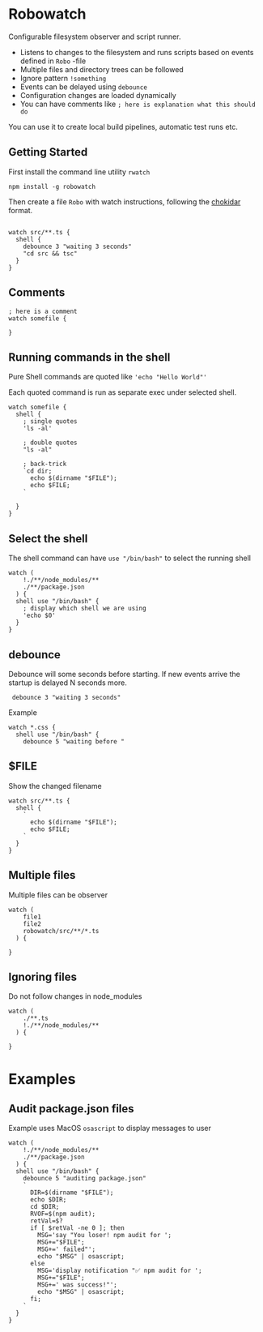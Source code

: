 # Robowatch

Configurable filesystem observer and script runner.

- Listens to changes to the filesystem and runs scripts based on events defined in `Robo` -file
- Multiple files and directory trees can be followed
- Ignore pattern `!something`
- Events can be delayed using `debounce`
- Configuration changes are loaded dynamically
- You can have comments like `; here is explanation what this should do`

You can use it to create local build pipelines, automatic test runs etc.

## Getting Started

First install the command line utility `rwatch`

```
npm install -g robowatch
```

Then create a file `Robo` with watch instructions, following the [chokidar](https://github.com/paulmillr/chokidar) format.

```

watch src/**.ts {
  shell {
    debounce 3 "waiting 3 seconds"
    "cd src && tsc"
  }
}
```

## Comments

```
; here is a comment
watch somefile {

}
```

## Running commands in the shell

Pure Shell commands are quoted like `'echo "Hello World"'`

Each quoted command is run as separate exec under selected shell.

```
watch somefile {
  shell {
    ; single quotes
    'ls -al'

    ; double quotes
    "ls -al"

    ; back-trick
    `cd dir;
      echo $(dirname "$FILE");
      echo $FILE;
    `

  }
}
```

## Select the shell

The shell command can have `use "/bin/bash"` to select the running shell

```
watch (
    !./**/node_modules/**
    ./**/package.json
  ) {
  shell use "/bin/bash" {
    ; display which shell we are using
    'echo $0'
  }
}
```

## debounce

Debounce will some seconds before starting. If new events arrive the
startup is delayed N seconds more.

```
 debounce 3 "waiting 3 seconds"
```

Example

```
watch *.css {
  shell use "/bin/bash" {
    debounce 5 "waiting before "
```

## \$FILE

Show the changed filename

```
watch src/**.ts {
  shell {
    `
      echo $(dirname "$FILE");
      echo $FILE;
    `
  }
}
```

## Multiple files

Multiple files can be observer

```
watch (
    file1
    file2
    robowatch/src/**/*.ts
  ) {

}
```

## Ignoring files

Do not follow changes in node_modules

```
watch (
    ./**.ts
    !./**/node_modules/**
  ) {

}
```

# Examples

## Audit package.json files

Example uses MacOS `osascript` to display messages to user

```
watch (
    !./**/node_modules/**
    ./**/package.json
  ) {
  shell use "/bin/bash" {
    debounce 5 "auditing package.json"
    `
      DIR=$(dirname "$FILE");
      echo $DIR;
      cd $DIR;
      RVOF=$(npm audit);
      retVal=$?
      if [ $retVal -ne 0 ]; then
        MSG='say "You loser! npm audit for ';
        MSG+="$FILE";
        MSG+=' failed"';
        echo "$MSG" | osascript;
      else
        MSG='display notification "✅ npm audit for ';
        MSG+="$FILE";
        MSG+=' was success!"';
        echo "$MSG" | osascript;
      fi;
    `
  }
}
```
